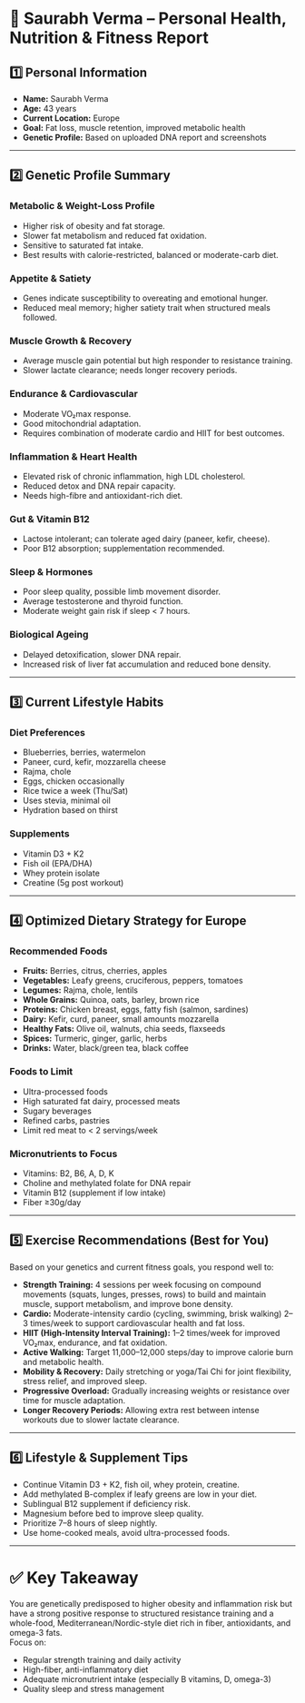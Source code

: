 # 🧬 Saurabh Verma – Personal Health, Nutrition & Fitness Report

## 1️⃣ Personal Information
- **Name:** Saurabh Verma
- **Age:** 43 years
- **Current Location:** Europe
- **Goal:** Fat loss, muscle retention, improved metabolic health
- **Genetic Profile:** Based on uploaded DNA report and screenshots

---

## 2️⃣ Genetic Profile Summary

### Metabolic & Weight-Loss Profile
- Higher risk of obesity and fat storage.
- Slower fat metabolism and reduced fat oxidation.
- Sensitive to saturated fat intake.
- Best results with calorie-restricted, balanced or moderate-carb diet.

### Appetite & Satiety
- Genes indicate susceptibility to overeating and emotional hunger.
- Reduced meal memory; higher satiety trait when structured meals followed.

### Muscle Growth & Recovery
- Average muscle gain potential but high responder to resistance training.
- Slower lactate clearance; needs longer recovery periods.

### Endurance & Cardiovascular
- Moderate VO₂max response.
- Good mitochondrial adaptation.
- Requires combination of moderate cardio and HIIT for best outcomes.

### Inflammation & Heart Health
- Elevated risk of chronic inflammation, high LDL cholesterol.
- Reduced detox and DNA repair capacity.
- Needs high-fibre and antioxidant-rich diet.

### Gut & Vitamin B12
- Lactose intolerant; can tolerate aged dairy (paneer, kefir, cheese).
- Poor B12 absorption; supplementation recommended.

### Sleep & Hormones
- Poor sleep quality, possible limb movement disorder.
- Average testosterone and thyroid function.
- Moderate weight gain risk if sleep < 7 hours.

### Biological Ageing
- Delayed detoxification, slower DNA repair.
- Increased risk of liver fat accumulation and reduced bone density.

---

## 3️⃣ Current Lifestyle Habits

### Diet Preferences
- Blueberries, berries, watermelon
- Paneer, curd, kefir, mozzarella cheese
- Rajma, chole
- Eggs, chicken occasionally
- Rice twice a week (Thu/Sat)
- Uses stevia, minimal oil
- Hydration based on thirst

### Supplements
- Vitamin D3 + K2
- Fish oil (EPA/DHA)
- Whey protein isolate
- Creatine (5g post workout)

---

## 4️⃣ Optimized Dietary Strategy for Europe

### Recommended Foods
- **Fruits:** Berries, citrus, cherries, apples
- **Vegetables:** Leafy greens, cruciferous, peppers, tomatoes
- **Legumes:** Rajma, chole, lentils
- **Whole Grains:** Quinoa, oats, barley, brown rice
- **Proteins:** Chicken breast, eggs, fatty fish (salmon, sardines)
- **Dairy:** Kefir, curd, paneer, small amounts mozzarella
- **Healthy Fats:** Olive oil, walnuts, chia seeds, flaxseeds
- **Spices:** Turmeric, ginger, garlic, herbs
- **Drinks:** Water, black/green tea, black coffee

### Foods to Limit
- Ultra-processed foods
- High saturated fat dairy, processed meats
- Sugary beverages
- Refined carbs, pastries
- Limit red meat to < 2 servings/week

### Micronutrients to Focus
- Vitamins: B2, B6, A, D, K
- Choline and methylated folate for DNA repair
- Vitamin B12 (supplement if low intake)
- Fiber ≥30g/day

---

## 5️⃣ Exercise Recommendations (Best for You)

Based on your genetics and current fitness goals, you respond well to:

- **Strength Training:** 4 sessions per week focusing on compound movements (squats, lunges, presses, rows) to build and maintain muscle, support metabolism, and improve bone density.
- **Cardio:** Moderate-intensity cardio (cycling, swimming, brisk walking) 2–3 times/week to support cardiovascular health and fat loss.
- **HIIT (High-Intensity Interval Training):** 1–2 times/week for improved VO₂max, endurance, and fat oxidation.
- **Active Walking:** Target 11,000–12,000 steps/day to improve calorie burn and metabolic health.
- **Mobility & Recovery:** Daily stretching or yoga/Tai Chi for joint flexibility, stress relief, and improved sleep.
- **Progressive Overload:** Gradually increasing weights or resistance over time for muscle adaptation.
- **Longer Recovery Periods:** Allowing extra rest between intense workouts due to slower lactate clearance.

---

## 6️⃣ Lifestyle & Supplement Tips
- Continue Vitamin D3 + K2, fish oil, whey protein, creatine.
- Add methylated B-complex if leafy greens are low in your diet.
- Sublingual B12 supplement if deficiency risk.
- Magnesium before bed to improve sleep quality.
- Prioritize 7–8 hours of sleep nightly.
- Use home-cooked meals, avoid ultra-processed foods.

---

# ✅ Key Takeaway
You are genetically predisposed to higher obesity and inflammation risk but have a strong positive response to structured resistance training and a whole-food, Mediterranean/Nordic-style diet rich in fiber, antioxidants, and omega-3 fats.  
Focus on:
- Regular strength training and daily activity
- High-fiber, anti-inflammatory diet
- Adequate micronutrient intake (especially B vitamins, D, omega-3)
- Quality sleep and stress management